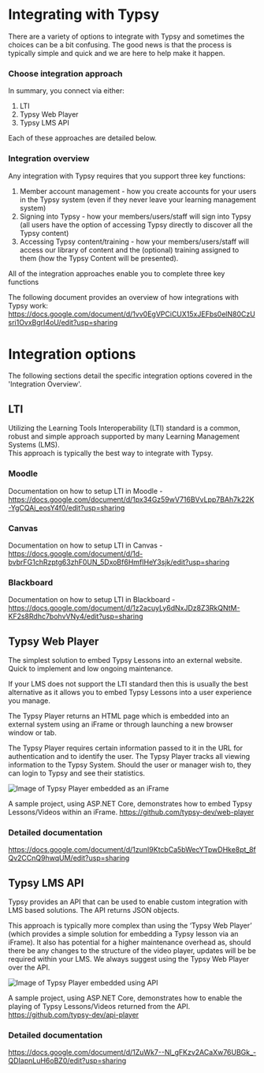 # Integrating with Typsy
There are a variety of options to integrate with Typsy and sometimes the choices can be a bit confusing. The good news is that the process is typically simple and quick and we are here to help make it happen.

### Choose integration approach
In summary, you connect via either:
1. LTI
2. Typsy Web Player
3. Typsy LMS API

Each of these approaches are detailed below.

### Integration overview
Any integration with Typsy requires that you support three key functions:
1. Member account management - how you create accounts for your users in the Typsy system (even if they never leave your learning management system)
2. Signing into Typsy - how your members/users/staff will sign into Typsy (all users have the option of accessing Typsy directly to discover all the Typsy content)
3. Accessing Typsy content/training - how your members/users/staff will access our library of content and the (optional) training assigned to them (how the Typsy Content will be presented).

All of the integration approaches enable you to complete three key functions

The following document provides an overview of how integrations with Typsy work:
https://docs.google.com/document/d/1vv0EgVPCiCUX15xJEFbs0elN80CzUsri1OvxBgrI4oU/edit?usp=sharing

# Integration options
The following sections detail the specific integration options covered in the 'Integration Overview'. 

## LTI
Utilizing the Learning Tools Interoperability (LTI) standard is a common, robust and simple approach supported by many Learning Management Systems (LMS).  
This approach is typically the best way to integrate with Typsy.

### Moodle
Documentation on how to setup LTI in Moodle - https://docs.google.com/document/d/1px34Gz59wV716BVvLpp7BAh7k22K-YgCQAj_eosY4f0/edit?usp=sharing

### Canvas
Documentation on how to setup LTI in Canvas - https://docs.google.com/document/d/1d-bvbrFG1chRzptg63zhF0UN_5DxoBf6HmfIHeY3sjk/edit?usp=sharing

### Blackboard
Documentation on how to setup LTI in Blackboard - https://docs.google.com/document/d/1z2acuyLy6dNxJDz8Z3RkQNtM-KF2s8Rdhc7bohvVNy4/edit?usp=sharing

## Typsy Web Player
The simplest solution to embed Typsy Lessons into an external website. Quick to implement and low ongoing maintenance.

If your LMS does not support the LTI standard then this is usually the best alternative as it allows you to embed Typsy Lessons into a user experience you manage.

The Typsy Player returns an HTML page which is embedded into an external system using an iFrame or through launching a new browser window or tab.

The Typsy Player requires certain information passed to it in the URL for authentication and to identify the user.  The Typsy Player tracks all viewing information to the Typsy System. Should the user or manager wish to, they can login to Typsy and see their statistics.

![Image of Typsy Player embedded as an iFrame](http://images.typsy.com/images/integrations/typsy-web-player-iframe.png?width=850)

A sample project, using ASP.NET Core, demonstrates how to embed Typsy Lessons/Videos within an iFrame.
https://github.com/typsy-dev/web-player

### Detailed documentation
https://docs.google.com/document/d/1zunI9KtcbCa5bWecYTpwDHke8pt_8fQv2CCnQ9hwqUM/edit?usp=sharing

## Typsy LMS API
Typsy provides an API that can be used to enable custom integration with LMS based solutions.  The API returns JSON objects.

This approach is typically more complex than using the ‘Typsy Web Player’ (which provides a simple solution for embedding a Typsy lesson via an iFrame). It also has potential for a higher maintenance overhead as, should there be any changes to the structure of the video player, updates will be be required within your LMS.  We always suggest using the Typsy Web Player over the API.  

![Image of Typsy Player embedded using API](http://images.typsy.com/images/integrations/typsy-web-player-api.png?width=850)

A sample project, using ASP.NET Core, demonstrates how to enable the playing of Typsy Lessons/Videos returned from the API.
https://github.com/typsy-dev/api-player

### Detailed documentation
https://docs.google.com/document/d/1ZuWk7--Nl_gFKzv2ACaXw76UBGk_-QDIapnLuH6oBZ0/edit?usp=sharing
